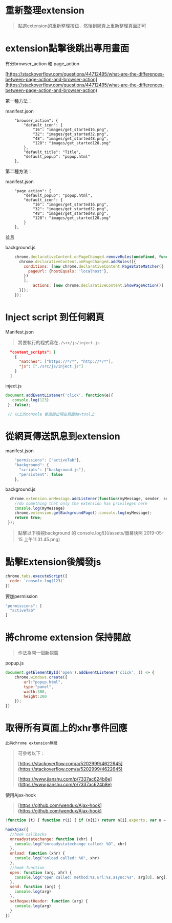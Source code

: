 # 重新整理extension

> 點選extension的重新整理按鈕，然後到網頁上重新整理頁面即可

# extension點擊後跳出專用畫面

有分browser\_action 和 page\_action

[https://stackoverflow.com/questions/44712495/what-are-the-differences-between-page-action-and-browser-action](https://stackoverflow.com/questions/44712495/what-are-the-differences-between-page-action-and-browser-action)

第一種方法：

manifest.json

```
    "browser_action": {
        "default_icon": {
            "16": "images/get_started16.png",
            "32": "images/get_started32.png",
            "48": "images/get_started48.png",
            "128": "images/get_started128.png"
        },
        "default_title": "Title",
        "default_popup": "popup.html"
    },
```

第二種方法：

manifest.json

```
    "page_action": {
        "default_popup": "popup.html",
        "default_icon": {
            "16": "images/get_started16.png",
            "32": "images/get_started32.png",
            "48": "images/get_started48.png",
            "128": "images/get_started128.png"
        }
    },
```

並且

background.js

```js
    chrome.declarativeContent.onPageChanged.removeRules(undefined, function() {
      chrome.declarativeContent.onPageChanged.addRules([{
        conditions: [new chrome.declarativeContent.PageStateMatcher({
          pageUrl: {hostEquals: 'localhost'},
        })
        ],
            actions: [new chrome.declarativeContent.ShowPageAction()]
      }]);
    });
```

# Inject script 到任何網頁

Manifest.json

> 將要執行的程式寫在`./src/js/inject.js`

```json
  "content_scripts": [
    {
      "matches": ["https://*/*", "http://*/*"],
      "js": ["./src/js/inject.js"]
    }
  ]
```

inject.js

```js
document.addEventListener('click', function(e){
   console.log(123)
 }, false);

 // 以上的console 會直接出現在頁面devtool上
```

# 從網頁傳送訊息到extension

manifest.json

```js
    "permissions": ["activeTab"],
    "background": {
      "scripts": ["background.js"],
      "persistent": false
    },
```

background.js

```js
  chrome.extension.onMessage.addListener(function(myMessage, sender, sendResponse){
    //do something that only the extension has privileges here
    console.log(myMessage)
    chrome.extension.getBackgroundPage().console.log(myMessage);
    return true;
 });
```

> 點擊以下檢視background 的 console.log![](/assets/螢幕快照 2019-05-15 上午11.31.45.png)

# 點擊Extension後觸發js

```js
chrome.tabs.executeScript({
  code: `console.log(123)`
})
```

要加permission

```js
"permissions": [
  "activeTab"
]
```

# 將chrome extension 保持開啟

> 作法為開一個新視窗

popup.js

```js
document.getElementById('open').addEventListener('click', () => {
    chrome.windows.create({
        url:"popup.html",
        type:"panel",
        width:300,
        height:200
    });
})
```

# 

# 取得所有頁面上的xhr事件回應

```
此與chrome extension無關
```

> 可參考以下：
>
> [https://stackoverflow.com/a/5202999/4622645](https://stackoverflow.com/a/5202999/4622645)
>
> [https://www.jianshu.com/p/7337ac624b8e](https://www.jianshu.com/p/7337ac624b8e)

使用Ajax-hook

> [https://github.com/wendux/Ajax-hook](https://github.com/wendux/Ajax-hook)

```js
!function (t) { function r(i) { if (n[i]) return n[i].exports; var o = n[i] = { exports: {}, id: i, loaded: !1 }; return t[i].call(o.exports, o, o.exports, r), o.loaded = !0, o.exports } var n = {}; return r.m = t, r.c = n, r.p = "", r(0) }([function (t, r, n) { n(1)(window) }, function (t, r) { t.exports = function (t) { t.hookAjax = function (t) { function r(t) { return function () { return this.hasOwnProperty(t + "_") ? this[t + "_"] : this.xhr[t] } } function n(r) { return function (n) { var i = this.xhr, o = this; return 0 != r.indexOf("on") ? void (this[r + "_"] = n) : void (t[r] ? i[r] = function () { t[r](o) || n.apply(i, arguments) } : i[r] = n) } } function i(r) { return function () { var n = [].slice.call(arguments); if (!t[r] || !t[r].call(this, n, this.xhr)) return this.xhr[r].apply(this.xhr, n) } } return window._ahrealxhr = window._ahrealxhr || XMLHttpRequest, XMLHttpRequest = function () { this.xhr = new window._ahrealxhr; for (var t in this.xhr) { var o = ""; try { o = typeof this.xhr[t] } catch (t) { } "function" === o ? this[t] = i(t) : Object.defineProperty(this, t, { get: r(t), set: n(t) }) } }, window._ahrealxhr }, t.unHookAjax = function () { window._ahrealxhr && (XMLHttpRequest = window._ahrealxhr), window._ahrealxhr = void 0 }, t.default = t } }]);

hookAjax({
  //hook callbacks
  onreadystatechange: function (xhr) {
    console.log("onreadystatechange called: %O", xhr)
  },
  onload: function (xhr) {
    console.log("onload called: %O", xhr)
  },
  //hook function
  open: function (arg, xhr) {
    console.log("open called: method:%s,url:%s,async:%s", arg[0], arg[1], arg[2])
  },
  send: function (arg) {
    console.log(arg)
  },
  setRequestHeader: function (arg) {
    console.log(arg)
  }
})
```



